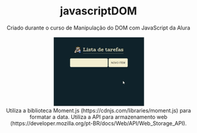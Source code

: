 <h1 align="center">javascriptDOM</h1>
<p align="center">Criado durante o curso de Manipulação do DOM com JavaScript da Alura </p>
<p align="center">
  <img  src="https://github.com/szalbuque/javascriptDOM/blob/00f257b4bc106b5eab567f8838597db19f012b07/assets/testetodolist.gif"
</p>
<br>
Utiliza a biblioteca Moment.js (https://cdnjs.com/libraries/moment.js) para formatar a data.
Utiliza a API para armazenamento web (https://developer.mozilla.org/pt-BR/docs/Web/API/Web_Storage_API).
